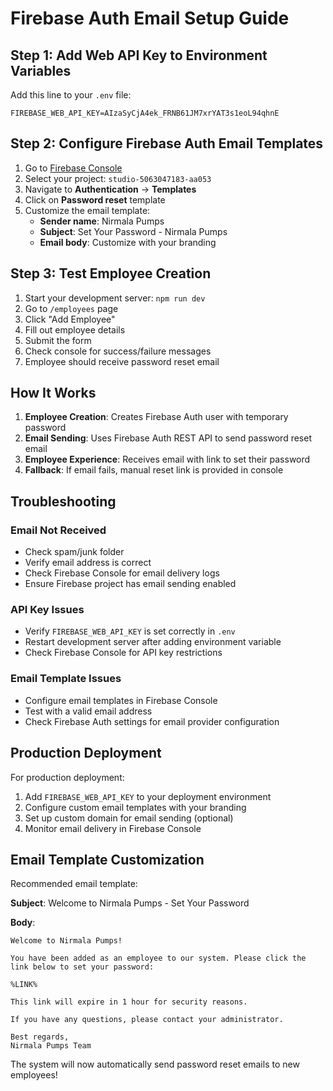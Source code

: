 # Firebase Auth Email Setup Guide

## Step 1: Add Web API Key to Environment Variables

Add this line to your `.env` file:

```env
FIREBASE_WEB_API_KEY=AIzaSyCjA4ek_FRNB61JM7xrYAT3s1eoL94qhnE
```

## Step 2: Configure Firebase Auth Email Templates

1. Go to [Firebase Console](https://console.firebase.google.com/)
2. Select your project: `studio-5063047183-aa053`
3. Navigate to **Authentication** → **Templates**
4. Click on **Password reset** template
5. Customize the email template:
   - **Sender name**: Nirmala Pumps
   - **Subject**: Set Your Password - Nirmala Pumps
   - **Email body**: Customize with your branding

## Step 3: Test Employee Creation

1. Start your development server: `npm run dev`
2. Go to `/employees` page
3. Click "Add Employee"
4. Fill out employee details
5. Submit the form
6. Check console for success/failure messages
7. Employee should receive password reset email

## How It Works

1. **Employee Creation**: Creates Firebase Auth user with temporary password
2. **Email Sending**: Uses Firebase Auth REST API to send password reset email
3. **Employee Experience**: Receives email with link to set their password
4. **Fallback**: If email fails, manual reset link is provided in console

## Troubleshooting

### Email Not Received
- Check spam/junk folder
- Verify email address is correct
- Check Firebase Console for email delivery logs
- Ensure Firebase project has email sending enabled

### API Key Issues
- Verify `FIREBASE_WEB_API_KEY` is set correctly in `.env`
- Restart development server after adding environment variable
- Check Firebase Console for API key restrictions

### Email Template Issues
- Configure email templates in Firebase Console
- Test with a valid email address
- Check Firebase Auth settings for email provider configuration

## Production Deployment

For production deployment:
1. Add `FIREBASE_WEB_API_KEY` to your deployment environment
2. Configure custom email templates with your branding
3. Set up custom domain for email sending (optional)
4. Monitor email delivery in Firebase Console

## Email Template Customization

Recommended email template:

**Subject**: Welcome to Nirmala Pumps - Set Your Password

**Body**:
```
Welcome to Nirmala Pumps!

You have been added as an employee to our system. Please click the link below to set your password:

%LINK%

This link will expire in 1 hour for security reasons.

If you have any questions, please contact your administrator.

Best regards,
Nirmala Pumps Team
```

The system will now automatically send password reset emails to new employees!
